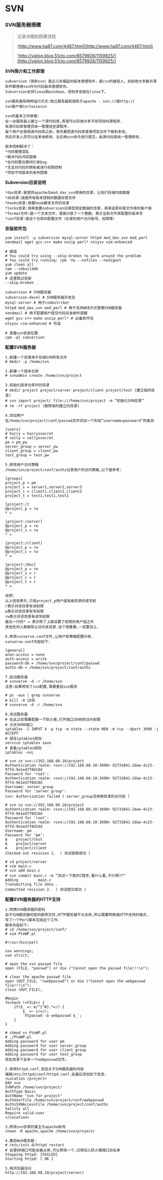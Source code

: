 # SVN

### SVN服务器搭建

> 记录详细的搭建流程
>
> [http://www.ha97.com/4467.html](http://www.ha97.com/4467.html)
>
> [http://yielon.blog.51cto.com/6579928/1159925/](http://yielon.blog.51cto.com/6579928/1159925/)

**SVN简介和工作原理**

```
subversion（简称svn）是近几年崛起的版本管理软件，是cvs的接班人，目前绝大多数开源软件都使用svn作为代码版本管理软件。
Subversion支持linux和windows，但较多安装在linux下。

svn服务器有两种运行方式:独立服务器和借助于apache - svn://或http://
svn客户端tortoisesvn

svn的基本工作原理:
在一台服务器上建立一个源代码库,库里可以存放许多不同项目的源程序.
有源代码库管理员统一管理这些源程序.
每个用户在使用源代码库之前，首先要把源代码库里德项目文件下载到本地,
然后开发人员可以在本地修改，左后用svn命令进行提交，由源代码库统一管理修改.

版本控制解决了：
*代码管理混乱
*解决代码冲突困难
*在代码整合期间引发bug
*无法对代码的拥有者进行权限控制
*项目不同版本的发布困难
```

**Subversion目录说明**

```
*dav目录:是提供apache与mod_dav_svn使用的目录，让他们存储内部数据
*db目录:就是所有版本控制的数据存放文件
*hooks目录:放置hook脚本文件的目录
*locks目录:用来放置subversion见艰苦锁定数据的目录，用来追踪存取文件库的客户端
*format文件:是一个文本文件，里面只放了一个整数。表示当前文件库配置的版本号
*conf目录:是这个仓库的配置文件（仓库的用户访问账号、权限等）
```

**安装软件包**

```
yum install -y subversion mysql-server httpd mod_dav_svn mod_perl sendmail wget gcc-c++ make unzip perl* ntsysv vim-enhanced

# 报错
# You could try using --skip-broken to work around the problem
# You could try running: rpm -Va --nofiles --nodigest
yum clean all
rpm --rebuilddb
yum update
# 这里跳过安装
--skip-broken

subversion # SVN服务器
subversion-devel # SVN服务器开发包
mysql-server # 用于codestriker
httpd mod_dav_svn mod_perl # 用于支持WEB方式管理SVN服务器
sendmail # 用于配置用户提交代码后发邮件提醒
wget gcc-c++ make unzip perl* # 必备软件包
ntsysv vim-enhanced # 可选

# 查看svn安装位置
rpm -ql subversion
```

**配置SVN服务器**

```
1.新建一个目录用于存储SVN所有文件
# mkdir -p /home/svn

2.新建一个版本仓库
# svnadmin create /home/svn/project

3.初始化版本仓库中的目录
# mkdir project project/server project/client project/test (建立临时目录)
# svn import project/ file:///home/svn/project -m “初始化SVN目录”
# rm -rf project (删除临时建立的目录)

4.添加用户
在/home/svn/project/conf/passwd文件添加一个形如“username=password”的条目

[users]
# harry = harryssecret
# sally = sallyssecret
pm = pm_pw
server_group = server_pw
client_group = client_pw
test_group = test_pw

5.修改用户访问策略
/home/svn/project/conf/authz记录用户的访问策略,以下是参考:

[groups]
project_p = pm
project_s = server1,server2,server3
project_c = client1,client2,client3
project_t = test1,test1,test1

[project:/]
@project_p = rw
* =

[project:/server]
@project_p = rw
@project_s = rw
* =

[project:/client]
@project_p = rw
@project_c = rw
* =

[project:/doc]
@project_p = rw
@project_s = r
@project_c = r
@project_t = r
* =

说明:
以上信息表示,只有project_p用户组有根目录的读写权
r表示对该目录有读权限
w表示对该目录有写权限
rw表示对该目录有读写权限
最后一行的* = 表示除了上面设置了权限的用户组之外
其他任何人都被禁止访问本目录.这个很重要,一定要加上.

6.修改svnserve.conf文件,让用户和策略配置升效.
svnserve.conf内容如下:

[general]
anon-access = none
auth-access = write
password-db = /home/svn/project/conf/passwd
authz-db = /home/svn/project/conf/authz

7.启动服务器
# svnserve -d -r /home/svn
注意:如果修改了svn配置,需要重启svn服务

# ps -aux | grep svnserve
# kill -9 ID号
# svnserve -d -r /home/svn

8.测试服务器
# 在此之前需要配置一下防火墙,打开端口3690的访问权限
# 允许3690端口
iptables -I INPUT 4 -p tcp -m state --state NEW -m tcp --dport 3690 -j ACCEPT
# 保存iptables规则
service iptables save
# 查看iptables规则
iptables -nvL

# svn co svn://192.168.60.10/project
Authentication realm: <svn://192.168.60.10:3690> 92731041-2dae-4c23-97fd-9e1ed7f0d18d
Password for 'root':
Authentication realm: <svn://192.168.60.10:3690> 92731041-2dae-4c23-97fd-9e1ed7f0d18d
Username: server_group
Password for 'server_group':
svn: Authorization failed ( server_group没用根目录的访问权 )

# svn co svn://192.168.60.10/project
Authentication realm: <svn://192.168.60.10:3690> 92731041-2dae-4c23-97fd-9e1ed7f0d18d
Password for ‘root’:
Authentication realm: <svn://192.168.60.10:3690> 92731041-2dae-4c23-97fd-9e1ed7f0d18d
Username: pm
Password for ‘pm’:
A    project/test
A    project/server
A    project/client
Checked out revision 1.  ( 测试提取成功 )

# cd project/server
# vim main.c
# svn add main.c
# svn commit main.c -m “测试一下我的C程序,看什么看,不行啊??”
Adding         main.c
Transmitting file data .
Committed revision 2.  ( 测试提交成功 )
```

**配置SVN服务器的HTTP支持**

    1.转换SVN服务器的密码
    由于SVN服务器的密码是明文的,HTTP服务器不与支持,所以需要转换成HTTP支持的格式.
    写了一个Perl脚本完成这个工作.
    脚本内容如下:
    # cd /home/svn/project/conf/
    # vim PtoWP.pl

    #!/usr/bin/perl

    use warnings;
    use strict;

    # open the svn passwd file
    open (FILE, "passwd") or die ("Cannot open the passwd file!!!\n");

    # clear the apache passwd file
    open (OUT_FILE, ">webpasswd") or die ("Cannot open the webpasswd file!!!\n");
    close (OUT_FILE);

    #begin
    foreach (<FILE>) {
        if($_ =~ m/^[^#].*=/) {
            $_ =~ s/=//;
            `htpasswd -b webpasswd $_`;
        }
    }

    # chmod +x PtoWP.pl
    # ./PtoWP.pl
    Adding password for user pm
    Adding password for user server_group
    Adding password for user client_group
    Adding password for user test_group
    现在目录下会多一个webpasswd文件。

    2.修改httpd.conf,添加关于SVN服务器的内容
    编辑/etc/httpd/conf/httpd.conf,在最后添加如下信息:
    <Location /project>
    DAV svn
    SVNPath /home/svn/project/
    AuthType Basic
    AuthName "svn for project"
    AuthUserFile /home/svn/project/conf/webpasswd
    AuthzSVNAccessFile /home/svn/project/conf/authz
    Satisfy all
    Require valid-user
    </Location>

    3.修改svn目录的属主为apache帐号
    chown -R apache.apache /home/svn/project/

    4.重启Web服务器：
    # /etc/init.d/httpd restart
    # 这里80端口可能会被占用,可以修改一个,记得加入防火墙端口白名单
    Stopping httpd: [FAILED]
    Starting httpd: [ OK ]

    5.用浏览器访问
    http://192.168.60.10/project/server/



